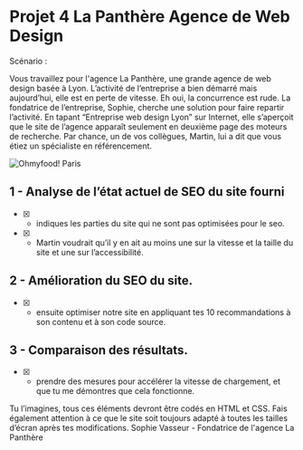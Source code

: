 # Projet 4 La Panthère Agence de Web Design

Scénario : 

Vous travaillez pour l'agence La Panthère, une grande agence de web design basée à Lyon. L’activité de l’entreprise a bien démarré mais aujourd’hui, elle est en perte de vitesse. Eh oui, la concurrence est rude. La fondatrice de l’entreprise, Sophie, cherche une solution pour faire repartir l’activité. En tapant “Entreprise web design Lyon” sur Internet, elle s’aperçoit que le site de l’agence apparaît seulement en deuxième page des moteurs de recherche. Par chance, un de vos collègues, Martin, lui a dit que vous étiez un spécialiste en référencement.


![Ohmyfood! Paris ](.readme/La-Panthère-Agence-de-Web-Design.webp)

## 1 - Analyse de l’état actuel de SEO du site fourni
- [x] - indiques les parties du site qui ne sont pas optimisées pour le seo.
- [x] - Martin voudrait qu’il y en ait au moins une sur la vitesse et la taille du site et une sur l’accessibilité.


## 2 - Amélioration du SEO du site.
- [x] - ensuite optimiser notre site en appliquant tes 10 recommandations à son contenu et à son code source.


## 3 - Comparaison des résultats.
- [x] - prendre des mesures pour accélérer la vitesse de chargement, et que tu me démontres que cela fonctionne.



Tu l’imagines, tous ces éléments devront être codés en HTML et CSS. Fais également attention à ce que le site soit toujours adapté à toutes les tailles d’écran après tes modifications.
Sophie Vasseur - Fondatrice de l'agence La Panthère
